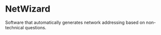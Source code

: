 # NetWizard
Software that automatically generates network addressing based on non-technical questions.
